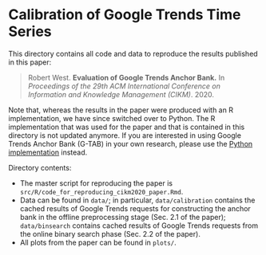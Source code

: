 # Calibration of Google Trends Time Series

This directory contains all code and data to reproduce the results published in this paper:

> Robert West. **Evaluation of Google Trends Anchor Bank.** In *Proceedings of the 29th ACM International Conference on Information and Knowledge Management (CIKM)*. 2020.

Note that, whereas the results in the paper were produced with an R implementation, we have since switched over to Python.
The R implementation that was used for the paper and that is contained in this directory is not updated anymore.
If you are interested in using Google Trends Anchor Bank (G-TAB) in your own research, please use the [Python implementation](https://github.com/epfl-dlab/GoogleTrendsAnchorBank/src/python) instead.

Directory contents:

- The master script for reproducing the paper is `src/R/code_for_reproducing_cikm2020_paper.Rmd`.
- Data can be found in `data/`; in particular, `data/calibration` contains the cached results of Google Trends requests for constructing the anchor bank in the offline preprocessing stage (Sec. 2.1 of the paper); `data/binsearch` contains cached results of Google Trends requests from the online binary search phase (Sec. 2.2 of the paper).
- All plots from the paper can be found in `plots/`.
